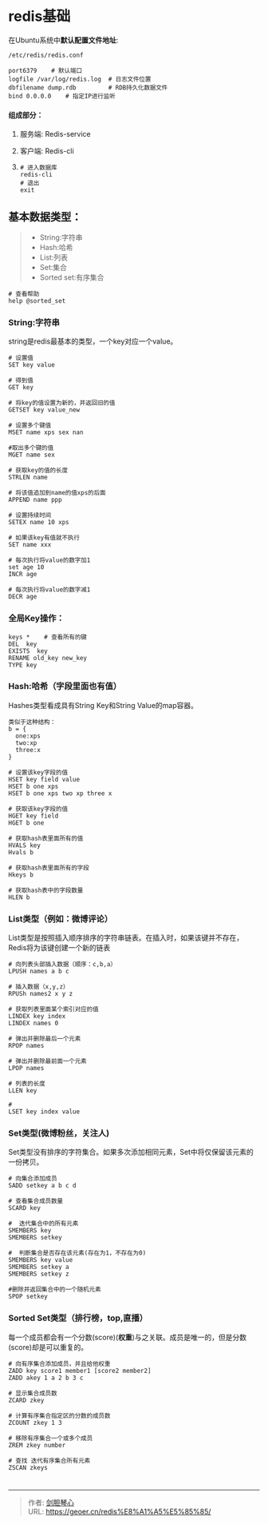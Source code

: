 # redis基础



  
在Ubuntu系统中**默认配置文件地址**:

```
/etc/redis/redis.conf
```



```
port6379 	# 默认端口    
logfile /var/log/redis.log 	# 日志文件位置    
dbfilename dump.rdb 		# RDB持久化数据文件    
bind 0.0.0.0	# 指定IP进行监听    

```


  
#### 组成部分：

1. 服务端:   Redis-service

2. 客户端:   Redis-cli

3. ```
   # 进入数据库
   redis-cli
   # 退出
   exit
   ```

   

## 基本数据类型：

> - String:字符串
> - Hash:哈希
> - List:列表
> - Set:集合
> - Sorted set:有序集合



```
# 查看帮助
help @sorted_set
```



### String:字符串

string是redis最基本的类型，一个key对应一个value。

```
# 设置值
SET key value

# 得到值
GET key

# 将key的值设置为新的，并返回旧的值
GETSET key value_new

# 设置多个键值
MSET name xps sex nan

#取出多个键的值
MGET name sex

# 获取key的值的长度
STRLEN name

# 将该值追加到name的值xps的后面
APPEND name ppp

# 设置持续时间
SETEX name 10 xps

# 如果该key有值就不执行
SET name xxx

# 每次执行将value的数字加1
set age 10
INCR age

# 每次执行将value的数字减1
DECR age
```

### 全局Key操作：

```
keys *    # 查看所有的键
DEL  key
EXISTS  key
RENAME old_key new_key
TYPE key

```



### Hash:哈希（字段里面也有值）

Hashes类型看成具有String Key和String Value的map容器。

```
类似于这种结构：
b = {
  one:xps
  two:xp
  three:x
}
```



```
# 设置该key字段的值
HSET key field value
HSET b one xps
HSET b one xps two xp three x

# 获取该key字段的值
HGET key field
HGET b one

# 获取hash表里面所有的值
HVALS key
Hvals b

# 获取hash表里面所有的字段
Hkeys b

# 获取hash表中的字段数量
HLEN b

```

### List类型（例如：微博评论）

List类型是按照插入顺序排序的字符串链表。在插入时，如果该键并不存在，Redis将为该键创建一个新的链表

```
# 向列表头部插入数据（顺序：c,b,a）
LPUSH names a b c

# 插入数据（x,y,z）
RPUSh names2 x y z

# 获取列表里面某个索引对应的值
LINDEX key index
LINDEX names 0

# 弹出并删除最后一个元素
RPOP names

# 弹出并删除最前面一个元素
LPOP names

# 列表的长度
LLEN key

#
LSET key index value

```



### Set类型(微博粉丝，关注人)

Set类型没有排序的字符集合。如果多次添加相同元素，Set中将仅保留该元素的一份拷贝。

```
# 向集合添加成员
SADD setkey a b c d 

# 查看集合成员数量
SCARD key

#  迭代集合中的所有元素
SMEMBERS key
SMEMBERS setkey

#  判断集合是否存在该元素(存在为1，不存在为0)
SMEMBERS key value
SMEMBERS setkey a
SMEMBERS setkey z  

#删除并返回集合中的一个随机元素 
SPOP setkey

```

### Sorted Set类型（排行榜，top,直播）

每一个成员都会有一个分数(score)(**权重**)与之关联。成员是唯一的，但是分数(score)却是可以重复的。

```
# 向有序集合添加成员，并且给他权重
ZADD key score1 member1 [score2 member2]
ZADD akey 1 a 2 b 3 c

# 显示集合成员数
ZCARD zkey

# 计算有序集合指定区的分数的成员数
ZCOUNT zkey 1 3

# 移除有序集合一个或多个成员
ZREM zkey number

# 查找 迭代有序集合所有元素
ZSCAN zkeys 


```



### 









---

> 作者: [剑胆琴心](http://geoer.cn)  
> URL: https://geoer.cn/redis%E8%A1%A5%E5%85%85/  

